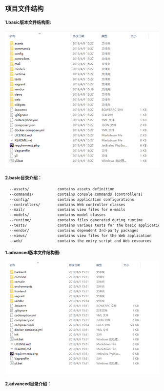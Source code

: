 ## 项目文件结构

#### 1.basic版本文件结构图:

![](/assets/QQ截图20190409154032.png)

#### 2.basic目录介绍：

```markdown
  --assets/             contains assets definition
  --commands/           contains console commands (controllers)
  --config/             contains application configurations
  --controllers/        contains Web controller classes
  --mail/               contains view files for e-mails
  --models/             contains model classes
  --runtime/            contains files generated during runtime
  --tests/              contains various tests for the basic application
  --vendor/             contains dependent 3rd-party packages
  --views/              contains view files for the Web application
  --web/                contains the entry script and Web resources

```

#### 1.advanced版本文件结构图:

![](/assets/advanced.png)

#### 2.advanced目录介绍：

```markedown

```



